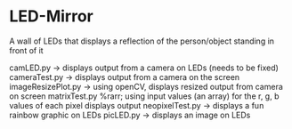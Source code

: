 # LED-Mirror

A wall of LEDs that displays a reflection of the person/object standing in front of it

camLED.py &rarr; displays output from a camera on LEDs (needs to be fixed)
cameraTest.py &rarr; displays output from a camera on the screen
imageResizePlot.py &rarr; using openCV, displays resized output from camera on screen
matrixTest.py %rarr; using input values (an array) for the r, g, b values of each pixel displays output
neopixelTest.py &rarr; displays a fun rainbow graphic on LEDs
picLED.py &rarr; displays an image on LEDs
